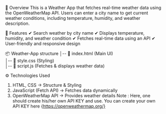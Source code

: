 📌 Overview
This is a Weather App that fetches real-time weather data using the OpenWeatherMap API. Users can enter a city name to get current weather conditions, including temperature, humidity, and weather description.

🚀 Features
✔ Search weather by city name
✔ Displays temperature, humidity, and weather condition
✔ Fetches real-time data using an API
✔ User-friendly and responsive design

📦 Weather-App  structure
│-- 📜 index.html  (Main UI)  
│-- 📜 style.css   (Styling)  
│-- 📜 script.js   (Fetches & displays weather data)  

⚙️ Technologies Used
1. HTML, CSS → Structure & Styling
2. JavaScript (Fetch API) → Fetches data dynamically
3. OpenWeatherMap API → Provides weather details
   Note : Here, one should create his/her own API KEY and use. You can create your own API KEY here {https://openweathermap.org/} 
